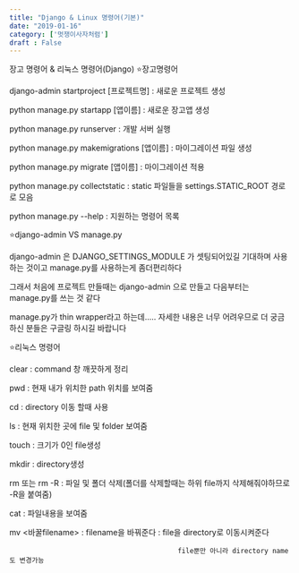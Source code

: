 ```yaml
---
title: "Django & Linux 명령어(기본)"
date: "2019-01-16"
category: ['멋쟁이사자처럼']
draft : False
---
```

장고 명령어 & 리눅스 명령어(Django)
⭐장고명령어

django-admin startproject [프로젝트명] : 새로운 프로젝트 생성

python manage.py startapp [앱이름] : 새로운 장고앱 생성

python manage.py runserver : 개발 서버 실행

python manage.py makemigrations [앱이름] : 마이그레이션 파일 생성

python manage.py migrate [앱이름] : 마이그레이션 적용

python manage.py collectstatic : static 파일들을 settings.STATIC_ROOT 경로로 모음

python manage.py --help : 지원하는 명령어 목록


⭐django-admin VS manage.py

django-admin 은 DJANGO_SETTINGS_MODULE 가 셋팅되어있길
기대하며 사용하는 것이고 manage.py를 사용하는게 좀더편리하다

그래서 처음에 프로젝트 만들때는 django-admin 으로 만들고
다음부터는 manage.py를 쓰는 것 같다

manage.py가 thin wrapper라고 하는데.....
자세한 내용은 너무 어려우므로 더 궁금하신 분들은  구글링 하시길 바랍니다

⭐리눅스 명령어

clear : command 창 깨끗하게 정리

pwd  :  현재 내가 위치한 path 위치를 보여줌

cd <directory name>  : directory 이동 할때 사용

ls     : 현재 위치한 곳에 file 및 folder 보여줌

touch <file name>: 크기가 0인 file생성

mkdir <directory name> : directory생성

rm <file name> 또는 rm -R <directory name>
     : 파일 및 폴더 삭제(폴더를 삭제할때는 하위 file까지 삭제해줘야하므로 -R을 붙여줌)

cat <file name>  : 파일내용을 보여줌

mv <filename> <바꿀filename> : filename을 바꿔준다
     <filename> <directoryname> : file을 directory로 이동시켜준다
                                             
                                              file뿐만 아니라 directory name도 변경가능
